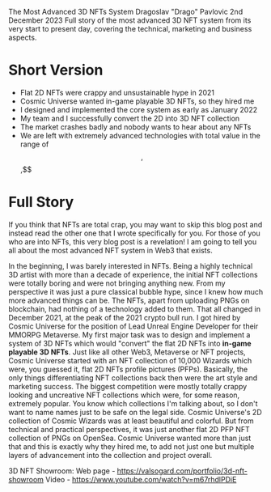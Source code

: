 The Most Advanced 3D NFTs System
Dragoslav "Drago" Pavlovic
2nd December 2023
Full story of the most advanced 3D NFT system from its very start to present day, covering the technical, marketing and business aspects.

# Short Version

- Flat 2D NFTs were crappy and unsustainable hype in 2021
- Cosmic Universe wanted in-game playable 3D NFTs, so they hired me
- I designed and implemented the core system as early as January 2022
- My team and I successfully convert the 2D into 3D NFT collection
- The market crashes badly and nobody wants to hear about any NFTs
- We are left with extremely advanced technologies with total value in the range of $$,$$$,$$$ 

# Full Story

If you think that NFTs are total crap, you may want to skip this blog post and instead read the other one that I wrote specifically for you.
For those of you who are into NFTs, this very blog post is a revelation! I am going to tell you all about the most advanced NFT system in Web3 that exists.

In the beginning, I was barely interested in NFTs. Being a highly technical 3D artist with more than a decade of experience, the initial NFT collections were totally boring and were not bringing anything new. From my perspective it was just a pure classical bubble hype, since I knew how much more advanced things can be. The NFTs, apart from uploading PNGs on blockchain, had nothing of a technology added to them.
That all changed in December 2021, at the peak of the 2021 crypto bull run. I got hired by Cosmic Universe for the position of Lead Unreal Engine Developer for their MMORPG Metaverse.
My first major task was to design and implement a system of 3D NFTs which would "convert" the flat 2D NFTs into **in-game playable 3D NFTs**. 
Just like all other Web3, Metaverse or NFT projects, Cosmic Universe started with an NFT collection of 10,000 Wizards which were, you guessed it, flat 2D NFTs profile pictures (PFPs).
Basically, the only things differentiating NFT collections back then were the art style and marketing success. The biggest competition were mostly totally crappy looking and uncreative NFT collections which were, for some reason, extremely popular. You know which collections I'm talking about, so I don't want to name names just to be safe on the legal side.
Cosmic Universe's 2D collection of Cosmic Wizards was at least beautiful and colorful. But from technical and practical perspectives, it was just another flat 2D PFP NFT collection of PNGs on OpenSea. Cosmic Universe wanted more than just that and this is exactly why they hired me, to add not just one but multiple layers of advancement into the collection and project overall.



3D NFT Showroom: 
Web page - https://valsogard.com/portfolio/3d-nft-showroom
Video - https://www.youtube.com/watch?v=m67rhdlPDiE